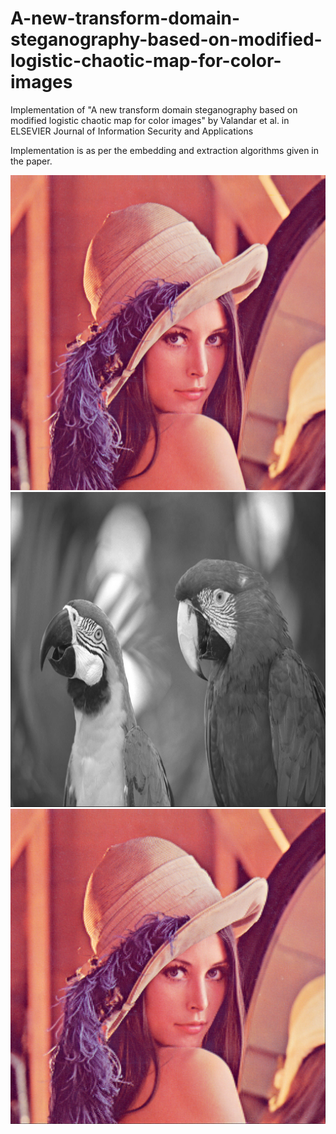 # A-new-transform-domain-steganography-based-on-modified-logistic-chaotic-map-for-color-images

Implementation of "A new transform domain steganography based on modified logistic
chaotic map for color images" by Valandar et al. in ELSEVIER Journal of Information Security and Applications

Implementation is as per the embedding and extraction algorithms given in the paper.

![Alt text](/lena.png?raw=true "cover image")
![Alt text](/parrots.png?raw=true "secret message")
![Alt text](/stego.png?raw=true "stego image")
